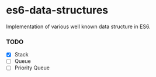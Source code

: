 # es6-data-structures
Implementation of various well known data structure in ES6.

### TODO

- [x] Stack
- [ ] Queue
- [ ] Priority Queue
